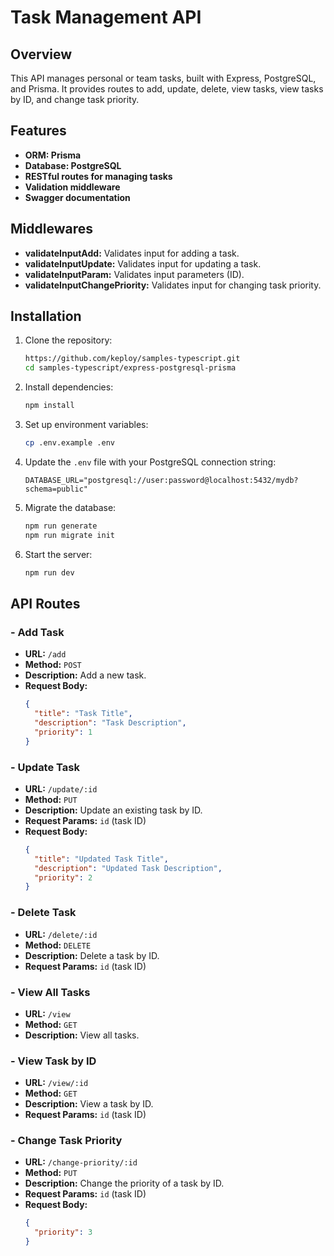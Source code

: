 # Task Management API

## Overview

This API manages personal or team tasks, built with Express, PostgreSQL, and Prisma. It provides routes to add, update, delete, view tasks, view tasks by ID, and change task priority.

## Features

- **ORM: Prisma**
- **Database: PostgreSQL**
- **RESTful routes for managing tasks**
- **Validation middleware**
- **Swagger documentation**

## Middlewares

- **validateInputAdd:** Validates input for adding a task.
- **validateInputUpdate:** Validates input for updating a task.
- **validateInputParam:** Validates input parameters (ID).
- **validateInputChangePriority:** Validates input for changing task priority.

## Installation

1. Clone the repository:
    ```bash
    https://github.com/keploy/samples-typescript.git
    cd samples-typescript/express-postgresql-prisma
    ```

2. Install dependencies:
    ```bash
    npm install
    ```

3. Set up environment variables:
    ```bash
    cp .env.example .env
    ```

4. Update the `.env` file with your PostgreSQL connection string:
    ```env
    DATABASE_URL="postgresql://user:password@localhost:5432/mydb?schema=public"
    ```

5. Migrate the database:
    ```bash
    npm run generate
    npm run migrate init
    ```

6. Start the server:
    ```bash
    npm run dev
    ```

## API Routes

### - Add Task

- **URL:** `/add`
- **Method:** `POST`
- **Description:** Add a new task.
- **Request Body:**
    ```json
    {
      "title": "Task Title",
      "description": "Task Description",
      "priority": 1
    }
    ```

### - Update Task

- **URL:** `/update/:id`
- **Method:** `PUT`
- **Description:** Update an existing task by ID.
- **Request Params:** `id` (task ID)
- **Request Body:**
    ```json
    {
      "title": "Updated Task Title",
      "description": "Updated Task Description",
      "priority": 2
    }
    ```

### - Delete Task

- **URL:** `/delete/:id`
- **Method:** `DELETE`
- **Description:** Delete a task by ID.
- **Request Params:** `id` (task ID)


### - View All Tasks

- **URL:** `/view`
- **Method:** `GET`
- **Description:** View all tasks.


### - View Task by ID

- **URL:** `/view/:id`
- **Method:** `GET`
- **Description:** View a task by ID.
- **Request Params:** `id` (task ID)


### - Change Task Priority

- **URL:** `/change-priority/:id`
- **Method:** `PUT`
- **Description:** Change the priority of a task by ID.
- **Request Params:** `id` (task ID)
- **Request Body:**
    ```json
    {
      "priority": 3
    }
    ```
